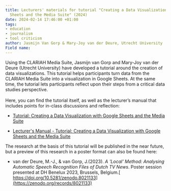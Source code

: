 ```yaml
---
title: Lecturers' materials for tutorial "Creating a Data Visualization with Google
  Sheets and the Media Suite" (2024)
date: 2024-02-14 17:46:00 +01:00
tags:
- education
- journalism
- tool criticism
author: Jasmijn Van Gorp & Mary-Joy van der Deure, Utrecht University
Field name: 
---
```


Using the CLARIAH Media Suite, Jasmijn van Gorp and Mary-Joy van der Deure (Utrecht University) have developed a tutorial around the creation of data visualizations. This tutorial helps participants turn data from the CLARIAH Media Suite into a visualization in Google Sheets. At the same time, the tutorial lets participants reflect upon their steps from a critical data studies perspective. \
\
Here, you can find the tutorial itself, as well as the lecturer’s manual that includes points for in-class discussions and reflection: 

* [Tutorial: Creating a Data Visualization with Google Sheets and the Media Suite](https://zenodo.org/records/10656728)

* [Lecturer's Manual - Tutorial: Creating a Data Visualization with Google Sheets and the Media Suite](https://zenodo.org/records/10656876)

The research at the basis of this tutorial will be published in the near future, but a preview of this research in a poster format can also be found here:

*  van der Deure, M.-J., & van Gorp, J.(2023). *A 'Local' Method: Analysing Automatic Speech Recognition Files of Dutch TV News*. Poster session presented at DH Benelux 2023, Brussels, Belgium.[ https://doi.org/10.5281/zenodo.8021133](https://zenodo.org/records/8021133)